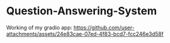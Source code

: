 # Question-Answering-System

Working of my gradio app:
https://github.com/user-attachments/assets/24e83cae-07ed-4f83-bcd7-fcc246e3d58f



